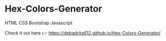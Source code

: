 # Hex-Colors-Generator
HTML CSS Bootstrap Javascript 

Check it out here 👉 https://debadrita612.github.io/Hex-Colors-Generator/
